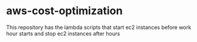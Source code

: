 # aws-cost-optimization
This repository has the lambda scripts that start ec2 instances before work hour starts and stop ec2 instances after hours
